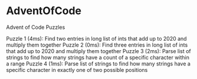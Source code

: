 # AdventOfCode
Advent of Code Puzzles

Puzzle 1 (4ms): Find two entries in long list of ints that add up to 2020 and multiply them together
Puzzle 2 (0ms): Find three entries in long list of ints that add up to 2020 and multiply them together
Puzzle 3 (2ms): Parse list of strings to find how many strings have a count of a specific character within a range
Puzzle 4 (1ms): Parse list of strings to find how many strings have a specific character in exactly one of two possible positions
